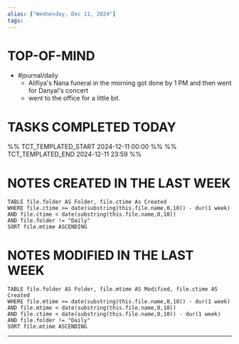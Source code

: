 ```yaml
---
alias: ["Wednesday, Dec 11, 2024"]
tags: 
---
```

# TOP-OF-MIND
- #journal/daily 
	- Alifiya's Nana funeral in the morning got done by 1 PM and then went for Danyal's concert
	- went to the office for a little bit.

# TASKS COMPLETED TODAY
%% TCT_TEMPLATED_START 2024-12-11 00:00 %%
%% TCT_TEMPLATED_END 2024-12-11 23:59 %%


# NOTES CREATED IN THE LAST WEEK
``` dataview
TABLE file.folder AS Folder, file.ctime As Created
WHERE file.ctime >= date(substring(this.file.name,0,10)) - dur(1 week) 
AND file.ctime < date(substring(this.file.name,0,10)) 
AND file.folder != "Daily"
SORT file.mtime ASCENDING
```

# NOTES MODIFIED IN THE LAST WEEK
``` dataview
TABLE file.folder AS Folder, file.mtime AS Modified, file.ctime AS Created
WHERE file.mtime >= date(substring(this.file.name,0,10)) - dur(1 week)
AND file.mtime < date(substring(this.file.name,0,10))
AND file.ctime < date(substring(this.file.name,0,10)) - dur(1 week)
AND file.folder != "Daily"
SORT file.mtime ASCENDING
```
---
